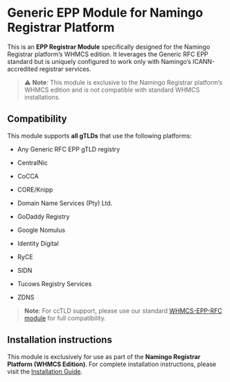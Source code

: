 # Generic EPP Module for Namingo Registrar Platform

This is an **EPP Registrar Module** specifically designed for the Namingo Registrar platform’s WHMCS edition. It leverages the Generic RFC EPP standard but is uniquely configured to work only with Namingo’s ICANN-accredited registrar services.

> ⚠️ **Note**: This module is exclusive to the Namingo Registrar platform’s WHMCS edition and is not compatible with standard WHMCS installations.

## Compatibility

This module supports **all gTLDs** that use the following platforms:

- Any Generic RFC EPP gTLD registry

- CentralNic

- CoCCA

- CORE/Knipp

- Domain Name Services (Pty) Ltd.

- GoDaddy Registry

- Google Nomulus

- Identity Digital

- RyCE

- SIDN

- Tucows Registry Services

- ZDNS

> **Note**: For ccTLD support, please use our standard [WHMCS-EPP-RFC module](https://github.com/getpinga/whmcs-epp-rfc) for full compatibility.

## Installation instructions

This module is exclusively for use as part of the **Namingo Registrar Platform (WHMCS Edition)**. For complete installation instructions, please visit the [Installation Guide](https://namingo.org/registrar).